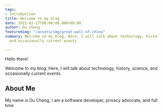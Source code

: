 ```yaml
---
tags:
- Introduction
title: Welcome to my blog
date: 2021-01-17T06:00:00.000+00:00
author: Du Cheng
featuredimg: "/assets/img/great-wall-of-china"
summary: Welcome to my blog. Here, I will talk about technology, history, science,
  and occasionally current events.

---
```

Hello there!

Welcome to my blog. Here, I will talk about technology, history, science, and occasionally current events.

## About Me

My name is Du Cheng, I am a software developer, privacy advocate, and full time 